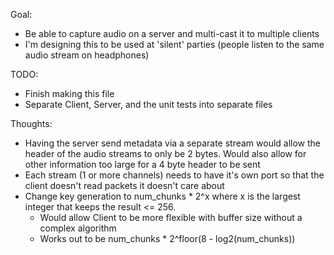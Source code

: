 Goal:
- Be able to capture audio on a server and multi-cast it to multiple clients
- I'm designing this to be used at 'silent' parties (people listen to the same audio stream on headphones)

TODO:
- Finish making this file
- Separate Client, Server, and the unit tests into separate files

Thoughts:
- Having the server send metadata via a separate stream would allow the header of the audio streams to only be 2 bytes. Would also allow for other information too large for a 4 byte header to be sent
- Each stream (1 or more channels) needs to have it's own port so that the client doesn't read packets it doesn't care about
- Change key generation to num_chunks * 2^x where x is the largest integer that keeps the result <= 256.
    - Would allow Client to be more flexible with buffer size without a complex algorithm 
    - Works out to be num_chunks * 2^floor(8 - log2(num_chunks))